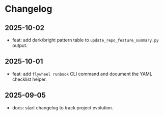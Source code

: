 # Changelog

## 2025-10-02
- feat: add dark/bright pattern table to `update_repo_feature_summary.py` output.

## 2025-10-01
- feat: add `flywheel runbook` CLI command and document the YAML checklist helper.

## 2025-09-05
- docs: start changelog to track project evolution.
